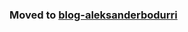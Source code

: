 ### Moved to [blog-aleksanderbodurri](https://github.com/AleksanderBodurri/blog-aleksanderbodurri/tree/main/projects/shield-maker)
